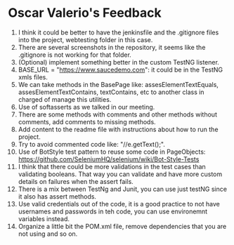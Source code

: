 # Oscar Valerio's Feedback
1. I think it could be better to have the jenkinsfile and the .gitignore files into the project, webtesting folder in this case.
2. There are several screenshots in the repository, it seems like the .gitignore is not working for that folder.
3. (Optional) implement something better in the custom TestNG listener.
4. BASE_URL = "https://www.saucedemo.com": it could be in the TestNG xmls files.
5. We can take methods in the BasePage like: assesElementTextEquals, assesElementTextContains, textContains, etc to another class in charged of manage this utilities.
6. Use of softasserts as we talked in our meeting.
7. There are some methods with comments and other methods without comments, add comments to missing methods.
8. Add content to the readme file with instructions about how to run the project.
9. Try to avoid commented code like: "//e.getText();".
10. Use of BotStyle test pattern to reuse some code in PageObjects: https://github.com/SeleniumHQ/selenium/wiki/Bot-Style-Tests 
11. I think that there could be more validations in the test cases than validating booleans. That way you can validate and have more custom details on failures when the assert fails.
12. There is a mix between TestNg and Junit, you can use just testNG since it also has assert methods.
13. Use valid credentials out of the code, it is a good practice to not have usernames and passwords in teh code, you can use environemnt variables instead.
14. Organize a little bit the POM.xml file, remove dependencies that you are not using and so on.